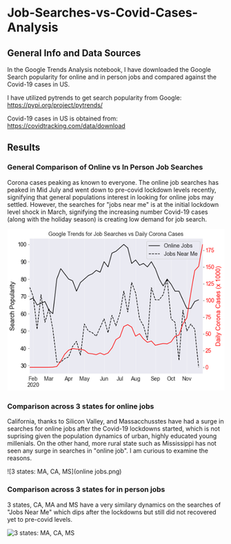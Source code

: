 # Job-Searches-vs-Covid-Cases-Analysis

## General Info and Data Sources

In the Google Trends Analysis notebook, I have downloaded the Google Search popularity for online and in person jobs and compared against the Covid-19 cases in US. 

I have utilized pytrends to get search popularity from Google:  https://pypi.org/project/pytrends/

Covid-19 cases in US is obtained from: https://covidtracking.com/data/download

## Results

### General Comparison of Online vs In Person Job Searches

Corona cases peaking as known to everyone. The online job searches has peaked in Mid July and went down to pre-covid lockdown levels recently, signifying that general populations interest in looking for online jobs may settled. However, the searches for "jobs near me" is at the initial lockdown level shock in March, signifying the increasing number Covid-19 cases (along with the holiday season) is creating low demand for job search. 

![US General](Job%20Search%20Trends.png)

### Comparison across 3 states for online jobs

California, thanks to Silicon Valley, and Massacchusstes have had a surge in searches for online jobs after the Covid-19 lockdowns started, which is not suprising given the population dynamics of urban, highly educated young millenials. On the other hand, more rural state such as Mississippi has not seen any surge in searches in "online job". I am curious to examine the reasons. 

![3 states: MA, CA, MS](online jobs.png)

### Comparison across 3 states for in person jobs

3 states, CA, MA and MS have a very similary dynamics on the searches of "Jobs Near Me" which dips after the lockdowns but still did not recovered yet to pre-covid levels. 

![3 states: MA, CA, MS](inperson_jobs.png)
